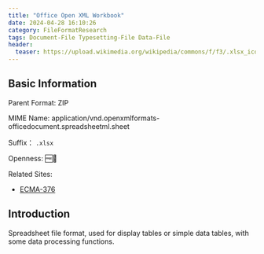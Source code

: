 ```yaml
---
title: "Office Open XML Workbook"
date: 2024-04-28 16:10:26
category: FileFormatResearch
tags: Document-File Typesetting-File Data-File
header:
  teaser: https://upload.wikimedia.org/wikipedia/commons/f/f3/.xlsx_icon.svg
---
```


## Basic Information

Parent Format: ZIP

MIME Name: application/vnd.openxmlformats-officedocument.spreadsheetml.sheet

Suffix： `.xlsx`

Openness: 🆓📖

Related Sites:

* [ECMA-376](https://ecma-international.org/publications-and-standards/standards/ecma-376/)

## Introduction

Spreadsheet file format, used for display tables or simple data tables, with some data processing functions.
